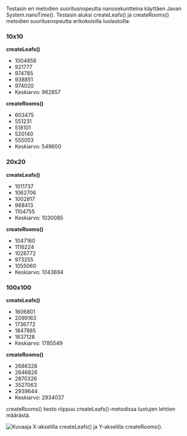 Testasin eri metodien suoritusnopeutta nanosekuntteina käyttäen Javan System.nanoTime(). Testasin aluksi createLeafs() ja createRooms() metodien suoritusnopeutta erikokoisilla luolastoilla:

### 10x10
**createLeafs()**
* 1004856
* 921777
* 974785
* 938851
* 974020
* Keskiarvo: 962857

**createRooms()**
* 603475
* 551231
* 518101
* 520140
* 555053
* Keskiarvo: 549600


### 20x20
**createLeafs()**
* 1011737
* 1062706
* 1002817
* 968413
* 1104755
* Keskiarvo: 1030085

**createRooms()**
* 1047160
* 1116224
* 1026772
* 973255
* 1055060
* Keskiarvo: 1043694


### 100x100
**createLeafs()**
* 1606801
* 2099163
* 1736772
* 1847885
* 1637128
* Keskiarvo: 1785549


**createRooms()**
* 2686328
* 2646826
* 2870326
* 3527063
* 2939644
* Keskiarvo: 2934037

createRooms() kesto riippuu createLeafs()-metodissa luotujen lehtien määrästä.

![Kuvaaja](https://image.prntscr.com/image/RWrZRWgyTwWUfZsqz4udsw.png)
X-akselilla createLeafs() ja Y-akselilla createRooms().
